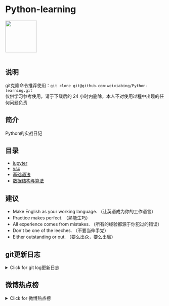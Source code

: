 # Python-learning
 <img src="https://i.giphy.com/media/LMt9638dO8dftAjtco/200.webp" width="100"><br><br>

## 说明
git克隆命令推荐使用：```git clone git@github.com:weixiabing/Python-learning.git```<br>
仅供学习参考使用，请于下载后的 24 小时内删除，本人不对使用过程中出现的任何问题负责
## 简介
Python的实战日记
## 目录
+ [jupyter](https://github.com/weixiabing/Python-learning/tree/main/jupyter)
+ [vsc](https://github.com/weixiabing/Python-learning/tree/main/vsc)
+ [基础语法](https://github.com/weixiabing/Python-learning/tree/main/%E5%9F%BA%E7%A1%80%E8%AF%AD%E6%B3%95)
+ [数据结构与算法](https://github.com/weixiabing/Python-learning/tree/main/%E6%95%B0%E6%8D%AE%E7%BB%93%E6%9E%84%E4%B8%8E%E7%AE%97%E6%B3%95)
## 建议
- Make English as your working language. （让英语成为你的工作语言）
- Practice makes perfect. （熟能生巧）
- All experience comes from mistakes. （所有的经验都源于你犯过的错误）
- Don't be one of the leeches. （不要当伸手党）
- Either outstanding or out. （要么出众，要么出局）
## git更新日志
<details>
<summary>Click for git log更新日志</summary>

 ``` diff
---start---

更新时间:2021-09-03 14:15:08linux远程更新
commit 836054d0e70fd7e4a08b7bb104a6e9bdf5bd5e8b
Author: weixiabing <weixiabing@hotmail.com>
Date:   Thu Sep 2 06:15:30 2021 +0000

    Github Action Auto Updated

---end---

```
 </p>
</details>

## 微博热点榜
<details>
<summary>Click for 微博热点榜</summary>

 ---开始---

更新时间:2021-09-03 14:15:08github action更新<br>
|  序号   | 关键字  |热度|
|  ----  | ----  |----|
| 1	|抗日战争胜利76周年	|1685241|
 | 2	|加拿大鹅因虚假宣传被罚45万	|996101|
 | 3	|中国学生长得更高更壮了	|932909|
 | 4	|128GiPhone12价格低至4799元	|903974|
 | 5	|清华大学2021级本科生开学典礼	|660296|
 | 6	|日本侵略者低头认罪瞬间	|628211|
 | 7	|日本首次发现缪毒株感染者	|592946|
 | 8	|恭喜恭喜是首抗日歌曲	|542452|
 | 9	|玉楼春全家HE大结局	|488676|
 | 10	|菅义伟宣布放弃参选自民党总裁换届选举	|467824|
 | 11	|16岁女孩充值9万打游戏退款被拒	|463937|
 | 12	|突然发现爸爸妈妈是情头	|461399|
 | 13	|入学要求房产套内面积大于60平	|457852|
 | 14	|日本为啥打死不认错	|453131|
 | 15	|无声的礼步看哭了	|434359|
 | 16	|京东禁售动森FIFA等87款游戏	|427168|
 | 17	|每一个中国人都应铭记今天	|420708|
 | 18	|人民日报海外版批996	|416014|
 | 19	|男子抱婴儿跳楼医生冒险翻护栏夺娃	|413725|
 | 20	|你给我体	|403289|
 | 21	|大一的你们比高三过得开心吗	|403210|
 | 22	|电梯内男子两次猥亵13岁女孩被刑拘	|403168|
 | 23	|原来作文二等奖能写进族谱	|402906|
 | 24	|上海接送孩子放学钟点工走俏	|401358|
 | 25	|第八批在韩志愿军烈士安葬仪式	|351157|
 | 26	|英国防大臣暗示美国不再是超级大国	|345404|
 | 27	|乔四美你清醒一点	|314005|
 | 28	|当你的老师是90后	|307364|
 | 29	|河南哪所学校最好吃	|271947|
 | 30	|龙职院查寝学姐直播回应	|250342|
 | 31	|没想到玉楼春还能反转	|242757|
 | 32	|直播抢到2分钱商品要999元运费	|240916|
 | 33	|苏州3男子公园草坪上玩漂移	|240716|
 | 34	|英雄回家	|237430|
 | 35	|win11任务栏	|224624|
 | 36	|志愿军烈士安葬祭文看哭了	|215837|
 | 37	|山河已无恙忠骨请安息	|208857|
 | 38	|现在的老师也太难了	|196211|
 | 39	|军训表演社死现场	|193797|
 | 40	|铭记1945年那场伟大胜利	|192255|
 | 41	|撒贝宁说武器不是来攻击别人的	|191261|
 | 42	|武汉地铁辅警狂奔八分钟为乘客买药	|189037|
 | 43	|日学者称731部队罪行无法被掩盖	|182043|
 | 44	|原来小海马是爸爸生出来的	|179047|
 | 45	|狗界社交天花板	|171596|
 | 46	|提倡中小学生到校后先进行20分钟身体活动	|162887|
 | 47	|教培机构破产清算家长将承受巨大损失	|162479|
 | 48	|有字不认识就找康辉	|159813|
 | 49	|志愿军英灵所视既乐且康	|159582|
 | 50	|为什么抗战胜利纪念日是9月3日	|153590|
 
---结束---
 
 </p>
</details>
